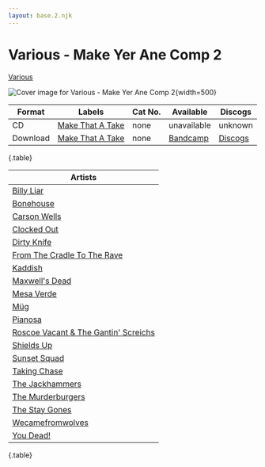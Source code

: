 ```yaml
---
layout: base.2.njk
---
```


# Various - Make Yer Ane Comp 2

[Various](../../artists/various)

![Cover image for Various - Make Yer Ane Comp 2](../../images/various-make-yer-ane-comp-2.jpg){width=500}

| Format | Labels | Cat No. | Available | Discogs
|---|---|---|---|---|
| CD | [Make That A Take](../../labels/make-that-a-take) | none | unavailable | unknown |
| Download | [Make That A Take](../../labels/make-that-a-take) | none | [Bandcamp](https://makethatatakerecords.bandcamp.com/album/make-yer-ane-comp-ii) | [Discogs](https://www.discogs.com/release/15192591-Various-Make-Yer-Ane-Comp-II) |

{.table}

| Artists |
|---|
| [Billy Liar](../../artists/billy-liar) |
| [Bonehouse](../../artists/bonehouse) |
| [Carson Wells](../../artists/carson-wells) |
| [Clocked Out](../../artists/clocked-out) |
| [Dirty Knife](../../artists/dirty-knife) |
| [From The Cradle To The Rave](../../artists/from-the-cradle-to-the-rave) |
| [Kaddish](../../artists/kaddish) |
| [Maxwell's Dead](../../artists/maxwells-dead) |
| [Mesa Verde](../../artists/mesa-verde) |
| [Müg](../../artists/müg) |
| [Pianosa](../../artists/pianosa) |
| [Roscoe Vacant & The Gantin' Screichs](../../artists/roscoe-vacant-and-the-gantin-screichs) |
| [Shields Up](../../artists/shields-up) |
| [Sunset Squad](../../artists/sunset-squad) |
| [Taking Chase](../../artists/taking-chase) |
| [The Jackhammers](../../artists/the-jackhammers) |
| [The Murderburgers](../../artists/the-murderburgers) |
| [The Stay Gones](../../artists/The-stay-gones) |
| [Wecamefromwolves](../../artists/wecamefromwolves) |
| [You Dead!](../../artists/you-dead) |

{.table}